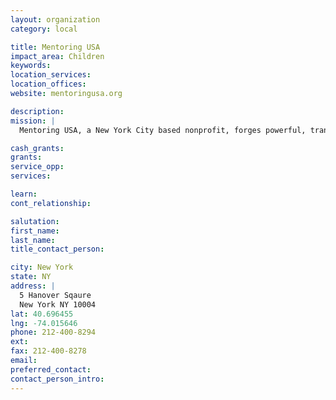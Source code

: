 ```yaml
---
layout: organization
category: local

title: Mentoring USA
impact_area: Children
keywords: 
location_services: 
location_offices: 
website: mentoringusa.org

description: 
mission: |
  Mentoring USA, a New York City based nonprofit, forges powerful, transformative connections for young people through the advocacy and involvement of mentors. Using a one-to-one site-based model, our trained mentors inspire by example and model positive life choices.

cash_grants: 
grants: 
service_opp: 
services: 

learn: 
cont_relationship: 

salutation: 
first_name: 
last_name: 
title_contact_person: 

city: New York
state: NY
address: |
  5 Hanover Sqaure  
  New York NY 10004
lat: 40.696455
lng: -74.015646
phone: 212-400-8294
ext: 
fax: 212-400-8278
email: 
preferred_contact: 
contact_person_intro: 
---
```

